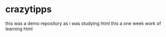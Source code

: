 # crazytipps
this was a demo repository as i was studying html this a one week work of learning html
